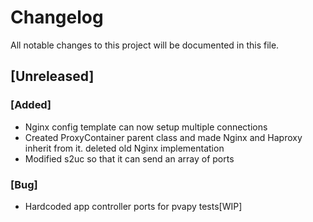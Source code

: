 # Changelog

All notable changes to this project will be documented in this file.

## [Unreleased]

### [Added]
- Nginx config template can now setup multiple connections
- Created ProxyContainer parent class and made Nginx and Haproxy inherit from it. deleted old Nginx implementation
- Modified s2uc so that it can send an array of ports

### [Bug]
- Hardcoded app controller ports for pvapy tests[WIP]
